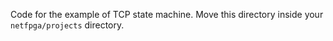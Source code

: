 Code for the example of TCP state machine. Move this directory inside your `netfpga/projects` directory.
